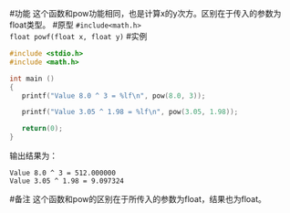 #功能
这个函数和pow功能相同，也是计算x的y次方。区别在于传入的参数为float类型。
#原型
`#include<math.h>`  
`float powf(float x, float y)`
#实例
```c
#include <stdio.h>
#include <math.h>

int main ()
{
   printf("Value 8.0 ^ 3 = %lf\n", pow(8.0, 3));

   printf("Value 3.05 ^ 1.98 = %lf\n", pow(3.05, 1.98));

   return(0);
}
```
输出结果为：
```shell
Value 8.0 ^ 3 = 512.000000
Value 3.05 ^ 1.98 = 9.097324
```
#备注
这个函数和pow的区别在于所传入的参数为float，结果也为float。
